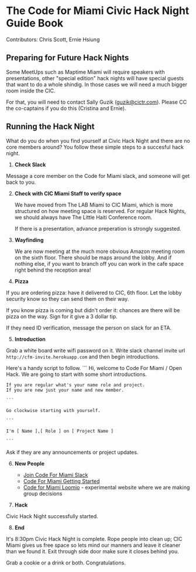 # The Code for Miami Civic Hack Night Guide Book

Contributors: Chris Scott, Ernie Hsiung

## Preparing for Future Hack Nights

Some MeetUps such as Maptime Miami will require speakers with presentations, 
other "special edition" hack nights will have special guests that want to
do a whole shindig. In those cases we will need a much bigger room inside the
CIC. 

For that, you will need to contact Sally Guzik (guzik@cictr.com). Please 
CC the co-captains if you do this (Cristina and Ernie).


## Running the Hack Night

What do you do when you find yourself at Civic Hack Night and there are no 
core members around? You follow these simple steps to a succesful hack night.

1. **Check Slack**

  Message a core member on the Code for Miami slack, and someone will get back to you. 

2. **Check with CIC Miami Staff to verify space**
   
   We have moved from The LAB Miami to CIC Miami, which is more structured 
   on how meeting space is reserved. For regular Hack Nights, we should 
   always have The Little Haiti Conference room.
   
   If there is a presentation, advance preperation is strongly suggested. 

3. **Wayfinding**
   
   We are now meeting at the much more obvious Amazon meeting room on the
   sixth floor. There should be maps around the lobby. And if nothing else,
   if you want to branch off you can work in the cafe space right behind
   the reception area!
   
4. **Pizza**
  
  If you are ordering pizza: have it delivered to CIC, 6th floor. Let the
  lobby security know so they can send them on their way.
  
  If you know pizza is coming but didn't order it: chances are there will 
  be pizza on the way. Sign for it give a 3 dollar tip.

  If they need ID verification, message the person on slack for an ETA. 
  
5. **Introduction**

  Grab a white board write wifi password on it. 
  Write slack channel invite url `http://cfm-invite.herokuapp.com`
  and then begin introductions.
  
  Here's a handy script to follow.
    ```
    Hi, welcome to Code For Miami / Open Hack. We are going to start with some short introductions.
    
    If you are regular what's your name role and project. 
    If you are new just your name and new member.
    
    ```
    
    Go clockwise starting with yourself.
    
    ```
    
    I'm [ Name ],[ Role ] on [ Project Name ]
    
    ```

  Ask if they are any announcements or project updates.

6. **New People**
      - [Join Code For Miami Slack](cfm-inviter.herokuapp.com)
      - [Code For Miami Getting Started](http://codefor.miami/get-started-with-civic-hacking) 
      - [Code for Miami Loomio](https://www.loomio.org/g/Hnu2T5VP/code-for-miami) - experimental website where we are making group decisions

7. **Hack**
  
  Civic Hack Night successfully started.

8. **End**

  It's 8:30pm Civic Hack Night is complete.
  Rope people into clean up; CIC Miami gives us free space 
  so lets mind our manners and leave it cleaner than we found it.
  Exit through side door make sure it closes behind you.
  
  Grab a cookie or a drink or both. Congratulations.
